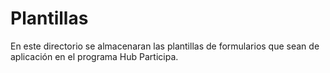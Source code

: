 # Plantillas
En este directorio se almacenaran las plantillas de formularios que sean de aplicación en el programa Hub Participa.
